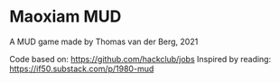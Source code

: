 # Maoxiam MUD

A MUD game made by Thomas van der Berg, 2021

Code based on: https://github.com/hackclub/jobs
Inspired by reading: https://if50.substack.com/p/1980-mud
